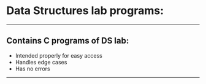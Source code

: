 # Data Structures lab programs:

---

## Contains C programs of DS lab:

  - Intended properly for easy access
  - Handles edge cases
  - Has no errors

---
